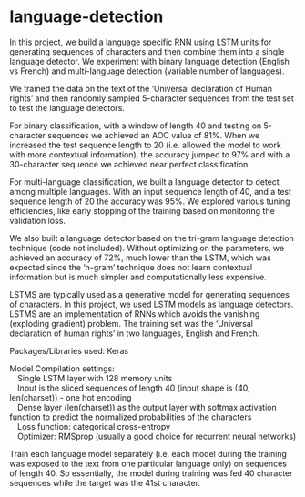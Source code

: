 # language-detection

In this project, we build a language specific RNN using LSTM units for generating sequences of characters and then combine them into a single language detector. We experiment with binary language detection (English vs French) and multi-language detection (variable number of languages).

We trained the data on the text of the ‘Universal declaration of Human rights’ and then randomly sampled 5-character sequences from the test set to test the language detectors.

For binary classification, with a window of length 40 and testing on 5-character sequences we achieved an AOC value of 81%. When we increased the test sequence length to 20 (i.e. allowed the model to work with more contextual information), the accuracy jumped to 97% and with a 30-character sequence we achieved near perfect classification.

For multi-language classification, we built a language detector to detect among multiple languages. With an input sequence length of 40, and a test sequence length of 20 the accuracy was 95%. We explored various tuning efficiencies, like early stopping of the training based on monitoring the validation loss.

We also built a language detector based on the tri-gram language detection technique (code not included). Without optimizing on the parameters, we achieved an accuracy of 72%, much lower than the LSTM, which was expected since the ‘n-gram’ technique does not learn contextual information but is much simpler and computationally less expensive.

LSTMS are typically used as a generative model for generating sequences of characters. In this project, we used LSTM models as language detectors. LSTMS are an implementation of RNNs which avoids the vanishing (exploding gradient) problem. The training set was the ‘Universal declaration of human rights’ in two languages, English and French.

Packages/Libraries used: Keras

Model Compilation settings:  
&emsp;Single LSTM layer with 128 memory units  
&emsp;Input is the sliced sequences of length 40 (input shape is (40, len(charset))  - one hot encoding  
&emsp;Dense layer (len(charset)) as the output layer with softmax activation function to predict the normalized probabilities of the characters    
&emsp;Loss function: categorical cross-entropy  
&emsp;Optimizer: RMSprop (usually a good choice for recurrent neural networks)  

Train each language model separately (i.e. each model during the training was exposed to the text from one particular language only) on sequences of length 40. So essentially, the model during training was fed 40 character sequences while the target was the 41st character.

